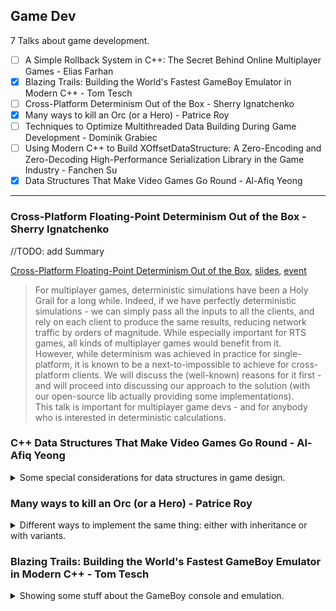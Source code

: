 <!--
// cSpell:ignore Bataille Royale Tetris pgetinker
-->

<link rel="stylesheet" type="text/css" href="../../markdown-style.css">

## Game Dev

<summary>
7 Talks about game development.
</summary>

- [ ] A Simple Rollback System in C++: The Secret Behind Online Multiplayer Games - Elias Farhan
- [x] Blazing Trails: Building the World's Fastest GameBoy Emulator in Modern C++ - Tom Tesch
- [ ] Cross-Platform Determinism Out of the Box - Sherry Ignatchenko
- [x] Many ways to kill an Orc (or a Hero) - Patrice Roy
- [ ] Techniques to Optimize Multithreaded Data Building During Game Development - Dominik Grabiec
- [ ] Using Modern C++ to Build XOffsetDataStructure: A Zero-Encoding and Zero-Decoding High-Performance Serialization Library in the Game Industry - Fanchen Su
- [x] Data Structures That Make Video Games Go Round - Al-Afiq Yeong

---

### Cross-Platform Floating-Point Determinism Out of the Box - Sherry Ignatchenko

<!-- <details> -->
<summary>
//TODO: add Summary
</summary>

[Cross-Platform Floating-Point Determinism Out of the Box](https://youtu.be/7MatbTHGG6Q?si=nZg15xz28m8fDCCe), [slides](https://github.com/CppCon/CppCon2024/blob/main/Presentations/Cross-Platform_Floating-Point_Determinism_Out_of_the_Box.pdf), [event](https://cppcon2024.sched.com/event/1gZgC/cross-platform-determinism-out-of-the-box)

> For multiplayer games, deterministic simulations have been a Holy Grail for a long while. Indeed, if we have perfectly deterministic simulations - we can simply pass all the inputs to all the clients, and rely on each client to produce the same results, reducing network traffic by orders of magnitude. While especially important for RTS games, all kinds of multiplayer games would benefit from it.\
> However, while determinism was achieved in practice for single-platform, it is known to be a next-to-impossible to achieve for cross-platform clients. We will discuss the (well-known) reasons for it first - and will proceed into discussing our approach to the solution (with our open-source lib actually providing some implementations).\
> This talk is important for multiplayer game devs - and for anybody who is interested in deterministic calculations.

</details>

### C++ Data Structures That Make Video Games Go Round - Al-Afiq Yeong

<details>
<summary>
Some special considerations for data structures in game design.
</summary>

[C++ Data Structures That Make Video Games Go Round](https://youtu.be/cGB3wT0U5Ao?si=yxQV9ICXe52XNdVc), [slides](https://github.com/CppCon/CppCon2024/blob/main/Presentations/Data_Structures_That_Make_Video_Games_Go_Round.pdf), [event](https://cppcon2024.sched.com/event/1gZgx/data-structures-that-make-video-games-go-round)

> Modern video games are complex beasts that contains multiple systems interacting with one another storing, transferring and processing large sets of data in real time. While some data structures from the standard library such as the std::vector gets you by 90% of the time you need to store and process data, there will be the occasional 10% that requires a unique take.\
> This presentation aims to discuss the unique data structures that are commonly used in video games / game engines that caters to the occasional 10%. We will go over several systems outlining their requirements, constraints and present custom data structures that gets the job done.

games are complicated, and modern games are much more complicated than those of the past. multi threading, 3d graphics, using game engines and with development cycles measured in years.

games still have a common structure:

1. Game Initialization
2. I/O
3. GamePlay
4. Physics
5. Rendering
6. Audio

the first step is to initialize the game, setting up systems that will be used for the game.

> Initialization
>
> - Environment Variables.
> - Error Handler.
> - Job system.
> - Resource Registry.
> - Reads boot data.
> - Listens to kernel message pump.

#### Resource Registry

The resource registry stores, manages,manipulates and exposes game assets. these assets are textures, meshes, materials, animation, sounds and more.The data is taken from a resource bundle/pack that is associated with the game stage ("level").\
the naive data structure would be an unordered map, but it is not cache friendly, especially when the load factor is high. instead, most game companies use an "Open Addressing Hash Map".

> - Simplest implementation only require a contiguous block of memory.
> - Elements are more densely packed.
> - Better cache performance.
> - Collisions are resolved via probing. probing methods include:
>   - Linear Probing.
>   - Quadratic Probing.
>   - Double Hashing.
>   - Robin Hood Hashing.

we focus on robin hood hashing.

PSL - probe sequence length - how far away an object is from the place where would want to put it originally.

the algorithm performs swaps when inserting elements, ensuring that over time, the psl of all elements remains the same as other elements, and there isn't much variance.

> Core algorithm:
>
> 1. Every bucket contains metadata about it's probe sequence length, PSL and is defaulted to some value.
> 2. On insert, elements start with a PSL value of 0.
> 3. PSL of the inserted element is compared to the PSL of the bucket.
> 4. If bucket's PSL value is the default, simply insert the element and store it's PSL.
> 5. If the bucket's PSL value is less than the element's, swap.
> 6. Probe to the next bucket and increment the PSL value of the swapped element.
> 7. Repeat steps 5 and 6 until an empty bucket( bucket with default PSL value) is found.

the next option to consider is <cpp>std::vector</cpp>, since it has constant time for random access and for inserting and removing at the end. but it has the problems of memory reallocation, which messes up pointers and allocators. this doesn't fly with the resource registry, which uses the pointer addresses.\
we could try using <cpp>std::array</cpp>, and instead of copying data around, we simply allocate another chunk for the new data and append this chunk to the pool of arrays. <cpp>std::deque</cpp> also doesn't help us if we want to store the pointers to those chunks.\
to solve this, we introduce a _free link_ into the container - when we remove objects, we store the index at the free list rather than remove the content. if we want to add an object, we first check the free list for available locations, and we only allocate memory if there's nothing in this list. (the list stores evictions). this way we don't have fragmentation.

the index that we store is a data structure with the page index (which pool of memory is used) and the offset inside the page, we could encapsulate this as an iterator. we also need a way to prevent access to destroyed objects, we call this flag "version", so for each possible location, we have a metadata information about which generation it is. if the indexing objects has a different version than the current version, then the object was removed.

this is actually the suggested <cpp>plf::colony</cpp> data struture.

> <cpp>plf::colony</cpp> Authored by Matthew Bentley. The same idea with some differences:
>
> - Newly allocated chunks is always twice as large.
> - Uses a skipfield to skip iteration on empty elements.
> - Freelist is embedded into freed slots in chunks.
> - No versioning for each slots in a chunk.
>
> Has all the benefits of the previously discussed container:
>
> - Pointer / iterator stability.
> - Memory block reuse.
> - O(1) on insert amortized.
> - O(1) on erase amortized (regardless of location).

skipfield allow iterating over empty blocks without branching, and work for both directions.

if this data structure will get into the standard libray, it will be called <cpp>std::hive</cpp>.

#### Simulation

> Imagine our hypothetical game is 3D with a vast world.
>
> - Multiple systems ticking,
> - Entity Component Systems (ECS)
> - Artificial Intelligence
> - Animation
> - Physics
> - GamePlay specific
>
> We've simulated everything and all that's left is to send them to the renderer.

however, we can't send everything to the GPU. and more than that, not all elements are even seen by the player. we should only render objects that are in the players field of view. this is called _Frustum Culling_.\
the naive implementation is to wrap the objects with a bounding volume and use math to determine if the objects intersects with the frustum. but since we have thousands of objects, we can't linearly search all elements each time, and we need a solution that scales.\
instead, we could use _QuadTrees_ and _OcTrees_, which are trees that subdivide the game space in a recursive way. we focus on _QuadTrees_ which are used for 2d games, and are simpler to understand. the level is the root node, and it subdivides the space into 4 quadrants. each node can either be a game object itself or an additional sub division. an object can be part of more than one quadrant.\
to determine which objects should appear, we traverse the tree and do some math stuff. this gives us $O(log_N)$ complexity for the search. but it isn't cache friendly, and has problems with SIMD and when running on the GPU.

The render now has a list of items to process, which is a whole lot of graphic works. each frame is a chain of "passes", which depend on one another. so we need another data structure for this.

> Core idea- Represent the frame as a Directed Acyclic Graph (DAG).
>
> - Each pass is represented as a vertex.
> - Vertices that are dependent on the output of another are connected by a directed edge.
> - A vertex cannot depend on itself (acyclic).
> - Once the graph is built, topological sort to get the order of execution.

DAG are also in build systems, package management chains, and other cases.

> A DAG needs to be topologically sorted, into a linear list. Vertices that has more incoming edges needs to be lower in the list.
>
> 1. Depth-first search, $O(N)$.
> 2. Kahn's algorithm, $O(N)$,
>
> Kahn's algorithm is preferred. DFS can't detect cycles. So how do we sort with Kahn's algorithm?

for sorting, we need two object: "queue" and "result buffer". we first add vertices that don't have incoming edges into the queue. since the queue isn't empty, we pop an object and move it into the result buffer, and we remove the outgoing edges from that objects, which means we have a smaller graph now. we can add the vertices that no longer have incoming edges into the queue. we pop the next element from the queue and repeat the process of shrinking the graph. at the end of the algorithm, the result buffer will have the passes which don't depend on any other pass in the start, and next we will have the passes which depend on the earlier passes, without any duplications or cycles.

</details>

### Many ways to kill an Orc (or a Hero) - Patrice Roy

<details>
<summary>
Different ways to implement the same thing: either with inheritance or with variants.
</summary>

[Many ways to kill an Orc (or a Hero)](https://youtu.be/g-SnU4xRHMQ?si=daAZx6KOrnsEgh-5), [slides](<https://github.com/CppCon/CppCon2024/blob/main/Presentations/Many_Ways_to_Kill_an_Orc_(or_a_Hero).pdf>), [event](https://cppcon2024.sched.com/event/1gZg5/many-ways-to-kill-an-orc-or-a-hero).

starting with something simple, we have a base class for characters, and then sub classes for types of characters (orc and hero), and they hit one another.

```cpp
// the easy case
import std; // or #include <random>, <string>, <string_view>, <print>
class Character {
    std::string name_;
    int life_;
public:
    constexpr Character(std::string_view name, int life) : name_{ name }, life_{life } {}
    constexpr std::string name() const { return name_; }
    constexpr bool alive() const { return life() > 0; }
    constexpr bool dead() const { return !alive(); }
    constexpr int life() const { return life_; }
    constexpr void suffer(int damage) { life_ -= damage; }
};

class Orc;
class Hero : Character {
    int strength_;
public:
    constexpr Hero(std::string_view name, int life, int strength)
    : Character { name, life }, strength_{ strength } {}
    constexpr int strength() const { return strength_; }
    using Character::name, Character::alive, Character::dead,
    Character::life, Character::suffer;
    void hit(Orc&);
};
class Orc : Character {
    int strength_;
public:
    constexpr Orc(std::string_view name, int life, int strength)
    : Character { name, life }, strength_{ strength } {}
 constexpr int strength() const { return strength_; }
    using Character::name, Character::alive, Character::dead,
    Character::life, Character::suffer;
    void hit(Hero&);
};
void Hero::hit(Orc &orc) {
    orc.suffer(strength());
}
void Orc::hit(Hero &hero) {
    hero.suffer(strength());
}

int main() {
    std::mt19937 prng { std::random_device{}() };
    std::uniform_int_distribution dice{ 1, 100 };
    Orc orc{ "URG", 100, dice(prng) / 10 };
    Hero hero{ "William", 100, dice(prng) / 10 };
    while(orc.alive() && hero.alive())
    {
        if(dice(prng) % 2 == 0)
            hero.hit(orc);
        else
            orc.hit(hero);
    }
    std::print("{} won", orc.alive() ? orc.name() : hero.name());
}
```

we'll look at different ways to implements the same basic idea. in our simple implementation we used private inheritance, and exposed base class properties and methods with the <cpp>using</cpp> expression. we didn't use pointers, so we didn't have virtual functions. we can change our design to use inheritance, and that effects how the other classes behave and interact.\
for example, we might want to restrict which characters can hit and be hit by others, and we don't want to simply make patches every time.

> What do we want?
>
> - We want heroes to be able to hit monsters (Orcs in particular)
> - We want monsters to be able to hit heroes (otherwise it's unfair)
> - To make things fun, let's suppose heroes can wear armor, which potentially gives them an edge
>
> We have implementation considerations:
>
> - Let's make it so all characters will have a _name_, and _life points_
> - The same rules will apply for all characters regarding the ideas of being dead, or alive
> - There can be variations in the way characters name themselves
> - Open questions: should all characters be able to suffer? To heal? etc...
>
> We have interface concerns
>
> - Some characters are bellicose and can hit others
> - The way damage is dealt can vary with type, probably with individual objects too
> - The way damage is received can also vary with type, probably with individual objects (e.g.: when someone wears armor)

#### Inheritance Attempt

our first attempt to apply this design will have the following:

- Character: has name, life, state (dead, alive) and other properties
- Damageable: can take damage
- Bellicose (violent?): can inflict damage
- Hero: can wear armor
- Monster: speaks simply
- Armor: grants protection
- Orc: smelly and proud of it

this is a combination of inheritance (interfaces) and composition, but it might lead us to diamond inheritance.

> This solution uses well-known but intrusive techniques such as
> public inheritance:
>
> - It's not necessarily bad, but it introduces coupling in our code
> - We've learned over time that when alternatives exist that involve less coupling, they tend to help us perform code maintenance

inheritance makes objects bigger, it doesn't play well with <cpp>constexpr</cpp> functions, and complicates the shared base class.

#### Using Templates Attempt

we might want something less intrusive, we replace the interfaces of "Damageable" with a template, so if an character has the public method of taking damage, then we generate a template function to hit it. otherwise, we would get a compilation error when trying to hit a character that isn't damageable.

```cpp
// ...
class Hero : public Character {
    int strength_;
    std::unique_ptr<Armor> armor;
    void equip(std::unique_ptr<Armor> p) { armor = std::move(p); }
public:
    template <class Damageable> // note: public
    void hit(Damageable &other) {
        other.suffer(strength());
    }
    Hero(std::string_view name, int life, int strength) : Character { name, life }, strength_{ strength } { }
    Hero(std::string_view name, int life, int strength, std::unique_ptr<Armor> armor) : Hero{ name, life, strength } {
        equip(std::move(armor));
    }
    int strength() const { return strength_; }
    void suffer(int damage) {
        Character::suffer(armor? static_cast<int>(damage * armor->protection()): damage);
    }
};
```

there are upsides and downsides, we make the objects smaller and function calls are direct, but we can no longer have a vector of "damageable" objects, and when we try to attack a non-damageable characters, the error message will be horrible.

#### Clarifying Intent

maybe our code doesn't convey the intent properly without having a named type? that's what <cpp>concepts</cpp> are for! we define a concept that dictates a character can suffer, and then we have a concept for Bellicose characters. there are some problems with the intuitive syntax which forces us to have the test workaround.

```cpp
template <class T>
concept Damageable = requires(T &a) {
    a.suffer(std::declval<int>());
};
void bellicose_test(auto && d) {
    struct X { void suffer(int) {}; } x; d.hit(x);
}
template <class T> concept Bellicose = requires(T &a) {
    bellicose_test(a);
};

void attack(Bellicose auto &from, Damageable auto &to) {
    from.hit(to);
}
```

our code is now clearer, easier to understand and should have better error messages now. but still not way to have a vector of damageable characters.

#### Grouping Objects

we can't use the intuitive way of grouping objects without a shared base class, but we can use <cpp>std::variant</cpp>!

```cpp
// other Damageable types
struct Furniture {
 void suffer(int) { /* breaks easily */ }
};
struct Bystander : Character {
    using Character::Character;
};

template <Damageable ... Ts>
void attack(Bellicose auto &from, std::variant<Ts...> &to) {
    std::visit([&from](Damageable auto && to) { from.hit(to); }, to);
}
template <Damageable ... Ts>
std::vector<std::variant<Ts...>> make_victims(Ts &&... args) {
    return { std::forward<Ts>(args)... };
}

int main() {
    std::mt19937 prng { std::random_device{}() };
    std::uniform_int_distribution dice{ 1, 100 };
    auto victims = make_victims(
        Orc{ "URG", 100, dice(prng) / 10, Smell{ 0.7 } },
        Furniture{},
        Bystander{ "Fred", 20 }
    );
    Hero hero{ "William", 100, dice(prng) / 10 };
    // William swings his halberd!
    for(auto && p : victims)
        attack(hero, p);
}
```

there is a problem about uniqueness in the variant, but we can ignore it for now. but we are able to group the objects together now.

#### Comparing The Approaches

we can compare our approaches according to class size and execution speed. the basic approach with virtual base class had 48 bytes for the character class, 72 for the hero, 64 for the monster, and 72 for orcs. the size changes depending on the compiler,

| Metric    | Virtual Base Class | Variant |
| --------- | ------------------ | ------- |
| Character | 42                 | 48      |
| Hero      | 72                 | 56      |
| Monster   | 64                 | 48      |
| Orc       | 72                 | 56      |

using variants is also faster, but there are more considerations, such as compile time, portability and maintenance.

#### Creating A Bataille Royale

a team battle between a group of heroes and a group of orcs. we hide some stuff in a private implementation, and add some complexity with weapons and spells at the hero side. we also add some randomness.\
we need some changes to make sure hero can only attack monsters and vice-versa, and we need some driver code to choose which character attacks and which is attacked.
</details>

### Blazing Trails: Building the World's Fastest GameBoy Emulator in Modern C++ - Tom Tesch

<details>
<summary>
Showing some stuff about the GameBoy console and emulation.
</summary>

[Blazing Trails: Building the World's Fastest GameBoy Emulator in Modern C++](https://youtu.be/4lliFwe5_yg?si=iV6ueM2WeBo71gtC), [slides](https://github.com/CppCon/CppCon2024/blob/main/Presentations/Blazing_Trails.pdf), [event](https://cppcon2024.sched.com/event/1gZgB/blazing-trails-building-the-worlds-fastest-gameboy-emulator-in-modern-c)

> Emulators require a strong grasp of hardware, low-level operations, and CPU architecture.Building one helps you understand how hardware like memory, registers, and buses work, and how they interact with machine code. This is valuable for a C++ programmer, as C++ often deals with system-level programming.

it's reasonably "easy" to write an emulator, and there are testing rom, so this is a project that's a relatively doable, there is enough documentation for the chip design and known layout of the memory mapping, there is a fully mapped instruction set, which includes information about T-cycles (tick cycle, machine cycle) and M-cycles(memory cycle). there are two pages of OP codes (instructions).

rather than implementing everything, we can choose a toy example: Tetris. this was the launch title and came bundled with every game. it only require M-cycle precision, uses 284 of the 501 opcodes, is small in size (doesn't require memory banking).

using [pgetinker](https://pgetinker.com) to run the game online, like compiler explorer. taking the sample game from [olcPixelGameEngine](https://github.com/OneLoneCoder/olcPixelGameEngine).

(more stuff)

</details>

